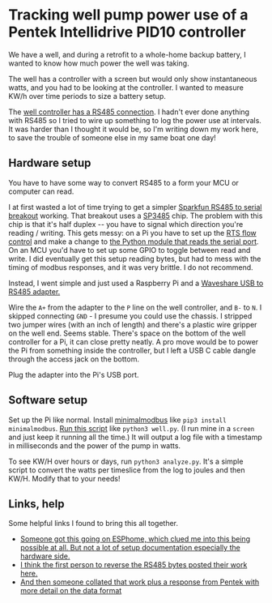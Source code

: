 # Tracking well pump power use of a Pentek Intellidrive PID10 controller

We have a well, and during a retrofit to a whole-home backup battery, I wanted to know how much power the well was taking. 

The well has a controller with a screen but would only show instantaneous watts, and you had to be looking at the controller. I wanted to measure KW/h over time periods to size a battery setup.

The [well controller has a RS485 connection](https://www.pentair.com/content/dam/extranet/web/nam/pentek/manuals/pn957-pentek-intellidrive-pid-iom.pdf
). I hadn't ever done anything with RS485 so I tried to wire up something to log the power use at intervals. It was harder than I thought it would be, so I'm writing down my work here, to save the trouble of someone else in my same boat one day!

## Hardware setup

You have to have some way to convert RS485 to a form your MCU or computer can read. 

I at first wasted a lot of time trying to get a simpler [Sparkfun RS485 to serial breakout](https://www.sparkfun.com/sparkfun-transceiver-breakout-rs-485.html) working. That breakout uses a [SP3485](https://www.maxlinear.com/ds/sp3485.pdf
) chip. The problem with this chip is that it's half duplex -- you have to signal which direction you're reading / writing. This gets messy: on a Pi you have to set up the [RTS flow control](https://ethertubes.com/raspberry-pi-rts-cts-flow-control/
) and make a change to [the Python module that reads the serial port](https://github.com/pyhys/minimalmodbus/issues/137#issuecomment-2685900902
). On an MCU you'd have to set up some GPIO to toggle between read and write. I did eventually get this setup reading bytes, but had to mess with the timing of modbus responses, and it was very brittle. I do not recommend. 

Instead, I went simple and just used a Raspberry Pi and a [Waveshare USB to RS485 adapter.](https://www.waveshare.com/usb-to-rs485.htm) 

Wire the `A+` from the adapter to the `P` line on the well controller, and `B-` to `N`. I skipped connecting `GND` - I presume you could use the chassis. I stripped two jumper wires (with an inch of length) and there's a plastic wire gripper on the well end. Seems stable. There's space on the bottom of the well controller for a Pi, it can close pretty neatly. A pro move would be to power the Pi from something inside the controller, but I left a USB C cable dangle through the access jack on the bottom.

Plug the adapter into the Pi's USB port.

## Software setup

Set up the Pi like normal. Install [minimalmodbus](https://minimalmodbus.readthedocs.io/en/stable/readme.html
) like `pip3 install minimalmodbus`. [Run this script](https://github.com/bwhitman/wellpump/blob/main/well.py) like `python3 well.py`. (I run mine in a `screen` and just keep it running all the time.) It will output a log file with a timestamp in milliseconds and the power of the pump in watts. 

To see KW/H over hours or days, run `python3 analyze.py`. It's a simple script to convert the watts per timeslice from the log to joules and then KW/H. Modify that to your needs!

## Links, help

Some helpful links I found to bring this all together. 

 * [Someone got this going on ESPhome, which clued me into this being possible at all. But not a lot of setup documentation especially the hardware side.](https://devices.esphome.io/devices/Pentek-Intellidrive-PID10)
 * [I think the first person to reverse the RS485 bytes posted their work here.](https://terrylove.com/forums/index.php?threads/pentek-intellidrive-communications.99276/#post-730691)
 * [And then someone collated that work plus a response from Pentek with more detail on the data format](https://github.com/ryan-lang/pentek-intellidrive-modbus-docs/tree/main)

